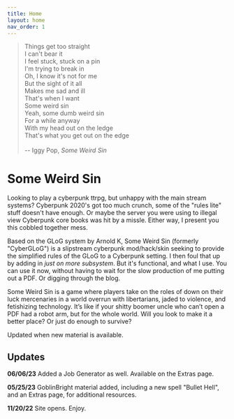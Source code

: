 ```yaml
---
title: Home
layout: home
nav_order: 1
---
```


  
>Things get too straight <br>
>I can't bear it <br>
>I feel stuck, stuck on a pin <br>
>I'm trying to break in <br>
>Oh, I know it's not for me <br>
>But the sight of it all <br>
>Makes me sad and ill <br>
>That's when I want <br>
>Some weird sin <br>
>Yeah, some dumb weird sin <br>
>For a while anyway <br>
>With my head out on the ledge <br>
>That's what you get out on the edge <br>
> <br>
-- Iggy Pop, _Some Weird Sin_ <br>


# Some Weird Sin 
  

Looking to play a cyberpunk ttrpg, but unhappy with the main stream systems? Cyberpunk 2020's got too much crunch, some of the "rules lite" stuff doesn't have enough. Or maybe the server you were using to illegal view Cyberpunk core books was hit by a missle. Either way, I present you this cobbled together mess. 

Based on the GLoG system by Arnold K, Some Weird Sin (formerly "CyberGLoG") is a slipstream cyberpunk mod/hack/skin seeking to provide the simplified rules of the GLoG to a Cyberpunk setting. I then foul that up by adding in _just on more subsystem_. But it's functional, and what I use. You can use it now, without having to wait for the slow production of me putting out a PDF. Or digging through the blog. 

Some Weird Sin is a game where players take on the roles of down on their luck mercenaries in a world overrun with libertarians, jaded to violence, and fetishizing technology. It’s like if your shitty boomer uncle who can’t open a PDF had a robot arm, but for the whole world. Will you look to make it a better place? Or just do enough to survive?


Updated when new material is available. 

## Updates
**06/06/23** Added a Job Generator as well. Available on the Extras page. 

**05/25/23** GoblinBright material added, including a new spell "Bullet Hell", and an Extras page, for additional resources. 

**11/20/22** Site opens. Enjoy. 
